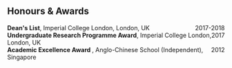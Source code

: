 ## Honours & Awards

<div style="display: flex; justify-content: space-between;">
    <div> <strong>Dean's List</strong>, Imperial College London, London, UK </div>
    <div style="text-align: right;">2017-2018</div>
</div>

<div style="display: flex; justify-content: space-between;">
    <div> <strong>Undergraduate Research Programme Award</strong>, Imperial College London, London, UK </div>
    <div style="text-align: right;">2017</div>
</div>

<div style="display: flex; justify-content: space-between;">
    <div> <strong> Academic Excellence Award </strong>, Anglo-Chinese School (Independent), Singapore </div>
    <div style="text-align: right;">2012</div>
</div>
